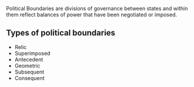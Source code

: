
Political Boundaries are divisions of governance between states and within them reflect balances of power that have been negotiated or imposed. 

## Types of political boundaries
- Relic
- Superimposed
- Antecedent
- Geometric
- Subsequent
- Consequent